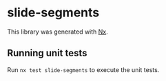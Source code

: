 # slide-segments

This library was generated with [Nx](https://nx.dev).

## Running unit tests

Run `nx test slide-segments` to execute the unit tests.
